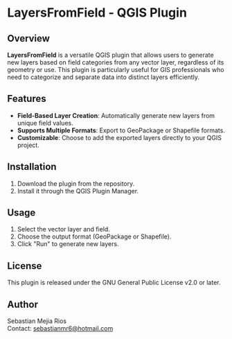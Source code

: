 # LayersFromField - QGIS Plugin

## Overview

**LayersFromField** is a versatile QGIS plugin that allows users to generate new layers based on field categories from any vector layer, regardless of its geometry or use. This plugin is particularly useful for GIS professionals who need to categorize and separate data into distinct layers efficiently.

## Features

- **Field-Based Layer Creation**: Automatically generate new layers from unique field values.
- **Supports Multiple Formats**: Export to GeoPackage or Shapefile formats.
- **Customizable**: Choose to add the exported layers directly to your QGIS project.

## Installation

1. Download the plugin from the repository.
2. Install it through the QGIS Plugin Manager.

## Usage

1. Select the vector layer and field.
2. Choose the output format (GeoPackage or Shapefile).
3. Click "Run" to generate new layers.

## License

This plugin is released under the GNU General Public License v2.0 or later.

## Author

Sebastian Mejia Rios  
Contact: sebastianmr6@hotmail.com
